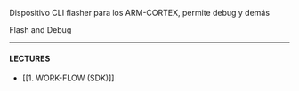 Dispositivo CLI flasher para los ARM-CORTEX, permite debug y demás

Flash and Debug

---
#### LECTURES
- [[1. WORK-FLOW (SDK)]]